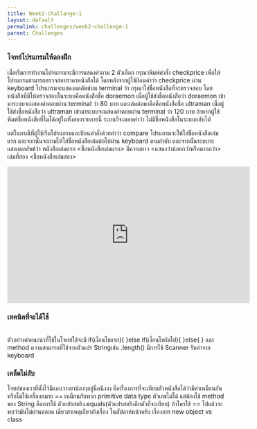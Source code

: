 ```yaml
---
title: Week2-challange-1
layout: default
permalink: challenges/week2-challenge-1
parent: Challenges
---
```



### โจทย์โปรแกรมให้ลองฝึก <br>
เมื่อเริ่มการทำงานโปรแกรมจะมีการแสดงคำถาม 2 ตัวเลือก
กรุณาพิมพ์คำสั่ง checkprice เพื่อให้โปรแกรมสามารถตรวจสอบราคาหนังสือได้ โดยหลังจากผู้ใช้ป้อนคำว่า checkprice ผ่าน keyboard โปรแกรมจะแสดงผลลัพธ์บน terminal ว่า กรุณาใส่ชื่อหนังสือที่จะตรวจสอบ โดยหนังสือที่มีให้ตรวจสอบในระบบคือหนังสือชื่อ doraemon เมื่อผู้ใช้ส่งชื่อหนังสือว่า doraemon เข้ามาระบบจะแสดงคำตอบผ่าน terminal ว่า 80 บาท และเล่มต่อมาคือคือหนังสือชื่อ ultraman เมื่อผู้ใช้ส่งชื่อหนังสือว่า ultraman เข้ามาระบบจะแสดงคำตอบผ่าน terminal ว่า 120 บาท ถ้าหากผู้ใช้พิมพ์ชื่อหนังสือที่ไมไ่ด้อยู่ในทั้งสองรายการนี้ ระบบก็จะตอบคำว่า ไม่มีชื่อหนังสือในระบบกลับไป

แต่ในกรณีที่ผู้ใช้เริ่มโปรแกรมและป้อนคำสั่งด้วยคำว่า compare โปรแกรมจะให้ใส่ชื่อหนังสือเล่มแรก และจากนั้นจะถามให้ใส่ชื่อหนังสือเล่มต่อไปผ่าน keyboard ตามลำดับ และจากนั้นระบบจะแสดงผลลัพธ์ว่า หนังสือเล่มแรก <ชื่อหนังสือเล่มแรก> มีความยาว <แสดงว่าน้อยกว่าหรือมากกว่า> เล่มที่สอง <ชื่อหนังสือเล่มสอง>


<iframe width="560" height="315" src="https://www.youtube.com/embed/zHU7wpEP7_U" title="YouTube video player" frameborder="0" allow="accelerometer; autoplay; clipboard-write; encrypted-media; gyroscope; picture-in-picture" allowfullscreen></iframe>

### เทคนิคที่จะได้ใช้
<br>
ตัวอย่างคำแนะนำที่ใช้ในโจทย์ใช้จะมี if(เงื่อนไขแรก){  }else if(เงื่อนไขถัดไป){ }else{   }
และ method ความสามารถที่ใช้จากตัวแปร Stringเช่น .length()  มีการใช้ Scanner รับค่าจาก keyboard

### เคล็ดไม่ลับ
</b>

โจทย์ของเราที่ตั้งไว้มีแอบวางยาน้องๆอยู่นิ้ดนึงงง คือเรื่องการที่จะเทียบตัวหนังสือได้ว่ามีค่าเหมือนกันหรือไม่ใช้เครื่องหมาย == เหมือนกับพวก primitive data type ตัวเลขไม่ได้ แต่ต้องใช้ method ของ String คือการใช้ ตัวแปรสตริง.equals(ตัวแปรสตริงอีกตัวที่จะเทียบ)   ถ้าใครใช้ == ไปแล้วจะพบว่ามันไม่ผ่านตลอด เดี่ยวสาเหตุเกี่ยวกับเรื่อง ในสัปดาห์หน้าครับ เรื่องการ new object vs class
